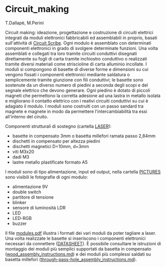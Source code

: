 # Circuit_making

T.Dallapè, M.Perini

Circuit making: ideazione, progettazione e costruzione di circuiti
elettrici integrati da moduli elettronici fabbricabili ed assemblabili
in proprio, basati sull'attività di [Circuit Scribe](https://123d.circuits.io/circuitscribe).
Ogni modulo è assemblato con determinati componenti elettronici in grado
di svolgere determinate funzioni. Una volta assemblati e collegati tra
loro tramite circuiti conduttivi disegnati direttamente su fogli di
carta tramite inchiostro conduttivo o realizzati tramite diversi
materiali come striscioline di carta alluminio incollate. I moduli si
compongono di basette di diverse forme e dimensioni su cui vengono
fissati i componenti elettronici mediante saldatura o semplicemente
tramite giunzione con fili conduttivi; le basette sono sostenute da un
diverso numero di piedini a seconda degli scopi e del segnale elettrico
che devono generare. Ogni piedino è dotato di piccoli magneti che
permettono la corretta adesione ad una lastra in metallo isolata e
migliorano il contatto elettrico con i reativi circuiti conduttivi su
cui è adagiato il modulo. 
I moduli sono costruiti con un passo sandard tra magnete e magnete in
modo da permettere l'intercambiabilità tra essi all'interno del ciruito.

Componenti strutturali di sostegno (cartella [LASER](https://github.com/TizianaDallape/Circuit_making/tree/master/laser)):

- basette in compensato 3mm o basetta millefori ramata passo 2,84mm
- dischetti in compensato per altezza piedini
- dischetti magnetici D=10mm, d=3mm
- viti M3x20
- dadi M3
- lastre metallo plastificate formato A5

I moduli sono di tipo alimentazione, input ed output, nella cartella 
[PICTURES](https://github.com/TizianaDallape/Circuit_making/tree/master/pictures)
sono visibili le fotografie di ogni modulo:

* alimentazione 9V
* double switch
* partitore di tensione
* blinker
* sensore di luminosità LDR
* LED
* LED-RGB
* buzzer

Il file [modules.pdf](https://github.com/TizianaDallape/Circuit_making/blob/master/laser/modules.pdf)
illustra i formati dei vari moduli da poter
tagliare a laser. Una volta realizzate le basette si inseriscono i
componenti elettronici necessari da connettere
([DATASHEET](https://github.com/TizianaDallape/Circuit_making/tree/master/datasheet)).
È possibile consultare le istruzioni di montaggio dei moduli più
semplici supportati da basetta in compensato
([wood_assembly_instructions.md](https://github.com/TizianaDallape/Circuit_making/blob/master/wood_assembly_instructions.md))
e dei moduli più complessi saldati su basetta millefori
([through-pass-hole_assembly_instructions.md](https://github.com/TizianaDallape/Circuit_making/blob/master/through-pass-hole_assembly_instructions.md)).
